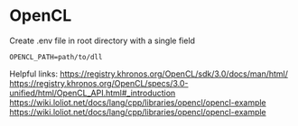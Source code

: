# OpenCL

Create .env file in root directory with a single field
```
OPENCL_PATH=path/to/dll
```

Helpful links:
https://registry.khronos.org/OpenCL/sdk/3.0/docs/man/html/
https://registry.khronos.org/OpenCL/specs/3.0-unified/html/OpenCL_API.html#_introduction
https://wiki.loliot.net/docs/lang/cpp/libraries/opencl/opencl-example
https://wiki.loliot.net/docs/lang/cpp/libraries/opencl/opencl-example
